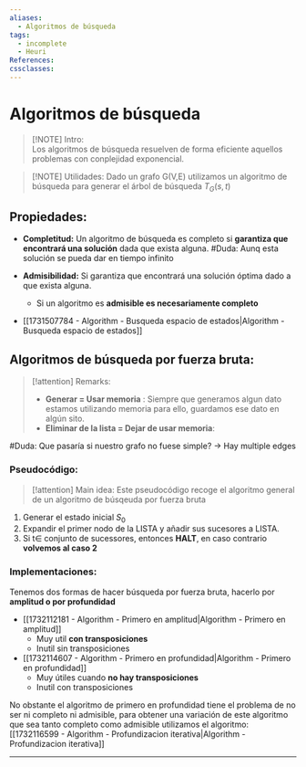 ```yaml
---
aliases:
  - Algoritmos de búsqueda
tags:
  - incomplete
  - Heuri
References: 
cssclasses:
---
```

# Algoritmos de búsqueda

> [!NOTE] Intro:  
> Los algoritmos de búsqueda resuelven de forma eficiente aquellos problemas con conplejidad exponencial. 

> [!NOTE] Utilidades: 
> Dado un grafo G(V,E) utilizamos un algoritmo de búsqueda para generar el árbol de búsqueda $T_G(s,t)$
> 
## Propiedades: 
+ **Completitud:** Un algoritmo de búsqueda es completo si **garantiza que encontrará una solución** dada que exista alguna. #Duda: Aunq esta solución se pueda dar en tiempo infinito
+ **Admisibilidad:** Si garantiza que encontrará una solución óptima dado a que exista alguna. 
	+ Si un algoritmo es **admisible es necesariamente completo**


+ [[1731507784 - Algorithm - Busqueda espacio de estados|Algorithm - Busqueda espacio de estados]]

## Algoritmos de búsqueda por fuerza bruta: 

> [!attention] Remarks: 
> + **Generar = Usar memoria** : Siempre que generamos algun dato estamos utilizando memoria para ello, guardamos ese dato en algún sito. 
> + **Eliminar de la lista = Dejar de usar memoria**: 


#Duda: Que pasaría si nuestro grafo no fuese simple? → Hay multiple edges
### Pseudocódigo:

> [!attention] Main idea:
> Este pseudocódigo recoge el algoritmo general de un algoritmo de búsqeuda por fuerza bruta 

1. Generar el estado inicial $S_0$ 
2. Expandir el primer nodo de la LISTA y añadir sus sucesores a LISTA. 
3. Si t$\in$ conjunto de sucessores, entonces **HALT**, en caso contrario **volvemos al caso 2**
### Implementaciones:
Tenemos dos formas de hacer búsqueda por fuerza bruta, hacerlo por **amplitud o por profundidad**
+ [[1732112181 - Algorithm - Primero en amplitud|Algorithm - Primero en amplitud]]
	+ Muy util **con transposiciones**
	+ Inutil sin transposiciones
+ [[1732114607 - Algorithm - Primero en profundidad|Algorithm - Primero en profundidad]]
	+ Muy útiles cuando **no hay transposiciones**
	+ Inutil con transposiciones

No obstante el algoritmo de primero en profundidad tiene el problema de no ser ni completo ni admisible, para obtener una variación de este algoritmo que sea tanto completo como admisible utilizamos el algoritmo: [[1732116599 - Algorithm - Profundizacion iterativa|Algorithm - Profundizacion iterativa]]



***
